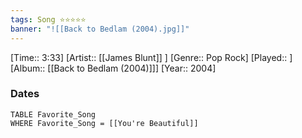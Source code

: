 ```yaml
---
tags: Song ⭐⭐⭐⭐⭐ 
banner: "![[Back to Bedlam (2004).jpg]]"
---
```

[Time:: 3:33]
[Artist:: [[James Blunt]] ]
[Genre:: Pop Rock]
[Played:: ]
[Album:: [[Back to Bedlam (2004)]]]
[Year:: 2004]
### Dates
````dataview
TABLE Favorite_Song
WHERE Favorite_Song = [[You're Beautiful]]
````
